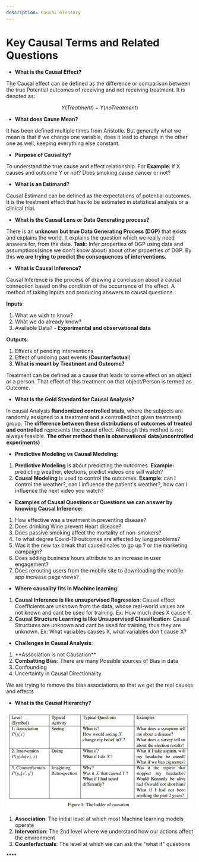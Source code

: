 ```yaml
---
description: Causal Glossary
---
```


# Key Causal Terms and Related Questions

* **What is the Causal Effect?**

The Causal effect can be defined as the difference or comparison between the true Potential outcomes of receiving and not receiving treatment. It is denoted as:

$$
Y(Treatment) - Y(no Treatment)
$$

* **What does Cause Mean?**

It has been defined multiple times from Aristotle. But generally what we mean is that if we change one variable, does it lead to change in the other one as well, keeping everything else constant.

* **Purpose of Causality?**

To understand the true cause and effect relationship. For **Example**: if X causes and outcome Y or not? Does smoking cause cancer or not?

* **What is an Estimand?** 

Causal Estimand can be defined as the expectations of potential outcomes. It is the treatment effect that has to be estimated in statistical analysis or a clinical trial.

* **What is the Causal Lens or Data Generating process?** 

There is an **unknown but true Data Generating Process \(DGP\)** that exists and explains the world. It explains the question which we really need answers for, from the data. **Task**: Infer properties of DGP using data and assumptions\(since we don't know about\) about other properties of DGP. By this **we are trying to predict the consequences of interventions.**

* **What is Causal Inference?**

Causal Inference is the process of drawing a conclusion about a causal connection based on the condition of the occurrence of the effect. A method of taking inputs and producing answers to causal questions.

**Inputs**:

1. What we wish to know?
2. What we do already know?
3. Available Data? - **Experimental and observational data**

**Outputs**:

1. Effects of pending interventions
2. Effect of undoing past events \(**Counterfactual**\)
3. **What is meant by Treatment and Outcome?**

Treatment can be defined as a cause that leads to some effect on an object or a person. That effect of this treatment on that object/Person is termed as Outcome.

* **What is the Gold Standard for Causal Analysis?**

In causal Analysis **Randomized controlled trials**, where the subjects are randomly assigned to a treatment and a controlled\(not given treatment\) group. The **difference between these distributions of outcomes of treated and controlled** represents the causal effect. Although this method is not always feasible. **The other method then is observational data\(uncontrolled experiments\)**

* **Predictive Modeling vs Causal Modeling:** 

1. **Predictive Modeling** is about predicting the outcomes. **Example:** predicting weather, elections, predict videos one will watch?
2. **Causal Modeling** is used to control the outcomes. **Example**: can I control the weather?, can I influence the patient's weather?, how can I influence the next video you watch?

* **Examples of Causal Questions or Questions we can answer by knowing Causal Inference:**

1. How effective was a treatment in preventing disease?
2. Does drinking Wine prevent Heart disease?
3. Does passive smoking affect the mortality of non-smokers?
4. To what degree Covid-19 outcomes are affected by lung problems?
5. Was it the new tax break that caused sales to go up ? or the marketing campaign?
6. Does adding business hours attribute to an increase in user engagement?
7. Does rerouting users from the mobile site to downloading the mobile app increase page views?

* **Where causality fits in Machine learning**:

1. **Causal Inference is like unsupervised Regression**: Causal effect Coefficients are unknown from the data, whose real-world values are not known and cant be used for training. Ex: How much does X cause Y.
2. **Causal Structure Learning is like Unsupervised Classification**: Causal Structures are unknown and cant be used for training, thus they are unknown. Ex: What variables causes X, what variables don't cause X?

* **Challenges in Causal Analysis**:

1. \*\*Association is not Causation\*\*
2. **Combatting Bias:** There are many Possible sources of Bias in data
3. Confounding
4. Uncertainty in Causal Directionality

We are trying to remove the bias associations so that we get the real causes and effects

* **What is the Causal Hierarchy?**

![](.gitbook/assets/image%20%2832%29.png)

1. **Association**: The initial level at which most Machine learning models operate
2. **Intervention**: The 2nd level where we understand how our actions affect the environment
3. **Counterfactuals**: The level at which we can ask the "what if" questions

\*\*\*\*


